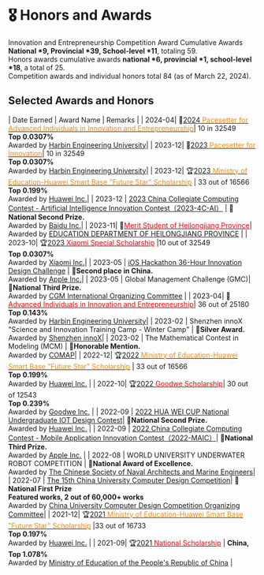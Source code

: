 # 🎖 Honors and Awards

Innovation and Entrepreneurship Competition Award Cumulative Awards **National \*9, Provincial \*39, School-level \*11**, totaling 59. <br>
Honors awards cumulative awards **national \*6, provincial \*1, school-level \*18**, a total of 25. <br>
Competition awards and individual honors total 84 (as of March 22, 2024). <br>

## Selected Awards and Honors

| Date Earned | Award Name | Remarks | 
| 2024-04| 🏅[2024 <font color="#fc8803">Pacesetter for Advanced Individuals in Innovation and Entrepreneurship</font>]()|  10 in 32549 <br> **Top 0.0307%** <br>Awarded  by [Harbin Engineering University](http://www.hrbeu.edu.cn/)|
| 2023-12| 🏅[2023 <font color="#fc8803">Pacesetter for Innovation</font>]()|  10 in 32549 <br> **Top 0.0307%** <br>Awarded  by [Harbin Engineering University](http://www.hrbeu.edu.cn/)|
| 2023-12| 🏆️[2023 <font color="#fc8803">Ministry of Education-Huawei Smart Base "Future Star" Scholarship</font>]() | 33 out of 16566 <br> **Top 0.199%**<br>Awarded by [Huawei Inc.](https://huawei.com)| 
| 2023-12 | [2023 China Collegiate Computing Contest - Artificial Intelligence Innovation Contest（2023-4C-AI）](https://mp.weixin.qq.com/s/cMY3YsJgaUn4Ew4HvcQXeg) | **🥈National Second Prize.**<br>Awarded by [Baidu Inc.](http://aicontest.baidu.com/)| 
| 2023-11| 🏅[<font color="#ff0000">Merit Student of Heilongjiang Province</font>](http://cstc.hrbeu.edu.cn/2023/1108/c3688a318900/page.htm)| Awarded by [EDUCATION DEPARTMENT OF HEILONGJIANG PROVINCE](http://jyt.hlj.gov.cn/) | 
| 2023-10| 🏆[2023 <font color="#ff0000">Xiaomi Special Scholarship</font>](http://camel.hrbeu.edu.cn/2023/1011/c1233a316856/page.htm) |10 out of 32549<br> **Top 0.0307%**<br>Awarded by [Xiaomi Inc.](https://www.mi.com/)| 
| 2023-05 | [iOS Hackathon 36-Hour Innovation Design Challenge](https://mp.weixin.qq.com/s/eFNMVKPZDiNbcwyC42HW3w) | **🥈Second place in China.** <br>Awarded by [Apple Inc.](http://www.appcontest.net/)|
| 2023-05 | Global Management Challenge (GMC)| **🥉National Third Prize.** <br>Awarded by [CGM International Organizing Committee](https://www.gmc-china.net/news/1349-a4bc3384ff422a266d51.html) | 
| 2023-04| 🏅[<font color="#ff0000">Advanced Individuals in Innovation and Entrepreneurship</font>](http://qihang.hrbeu.edu.cn/2023/0418/c960a306931/page.htm)|  36 out of 25180<br> **Top 0.143%** <br>Awarded  by [Harbin Engineering University](http://www.hrbeu.edu.cn/)| 
| 2023-02 | Shenzhen innoX "Science and Innovation Training Camp - Winter Camp" | **🥈Silver Award.**<br>Awarded by [Shenzhen innoX](https://www.innoxsz.com/)|
| 2023-02 | The Mathematical Contest in Modeling (MCM) | **🥉Honorable Mention.**<br>Awarded by [COMAP](https://www.comap.com/contests/mcm-icm)| 
| 2022-12| 🏆️[2022 <font color="#fc8803">Ministry of Education-Huawei Smart Base "Future Star" Scholarship</font>](https://edu.hicomputing.huawei.com/winnerlist) | 33 out of 16566 <br>**Top 0.199%**<br>Awarded by [Huawei Inc.](https://huawei.com) |
| 2022-10| 🏆[2022 <font color="#ff0000">Goodwe Scholarship</font>](http://cstc.hrbeu.edu.cn/2022/0930/c3688a298058/page.htm)| 30 out of 12543 <br>**Top 0.239%**<br>Awarded by [Goodwe Inc.](https://www.goodwe.com/about-goodwe/company-profile) | 
| 2022-09 | [2022 HUA WEI CUP National Undergraduate IOT Design Contest](http://iot.sjtu.edu.cn/show.aspx?info_lb=34&info_id=2916&flag=2)| **🥈National Second Prize.**<br>Awarded by [Huawei Inc.](https://huawei.com) | 
| 2022-09 | [2022 China Collegiate Computing Contest - Mobile Application Innovation Contest（2022-MAIC）](https://mp.weixin.qq.com/s/SLTUPYVuVnZEPulpZu5ZPw)| **🥉National Third Prize.**<br>Awarded by [Apple Inc.](http://www.appcontest.net/) | 
| 2022-08 | WORLD UNIVERSITY UNDERWATER ROBOT COMPETITION | **🥉National Award of Excellence.**<br>Awarded by [The Chinese Society of Naval Architects and Marine Engineers](https://w2urc.org/en/intro/about/)| 
| 2022-07 | [The 15th China University Computer Design Competition](https://2022.jsjds.com.cn/Backend/Common/file/download?name=d6qHRHfkPz81TnnGu8UfzFuRCH7DeDrc.pdf)| **🥇National First Prize**<br>**Featured works, 2 out of 60,000+ works**<br>Awarded by [China University Computer Design Competition Organizing Committee](https://jsjds.blcu.edu.cn/)| 
| 2021-12| 🏆[2021 <font color="#fc8803">Ministry of Education-Huawei Smart Base "Future Star" Scholarship</font>](https://edu.hicomputing.huawei.com/winnerlist) |33 out of 16733 <br>**Top 0.197%**<br>Awarded by [Huawei Inc.](https://huawei.com) | 
| 2021-09| 🏆[2021 <font color="#ff0000">National Scholarship</font>](http://www.moe.gov.cn/jyb_xxgk/s5743/s5744/A05/202112/t20211216_587869.html) | **China, Top 1.078%** <br>Awarded by [Ministry of Education of the People's Republic of China](http://www.moe.gov.cn/jyb_xxgk/s5743/s5744/A05/202112/t20211216_587869.html) | 


<!-- ## Honors & Scholarships

| 序号 | 获得日期 | 奖励名称| 备注 | 
| -- | - | ----- | -- | 
| 25 | 2023-12| 🏅[2023年度<font color="#fc8803">哈尔滨工程大学创新标兵（5k）</font>]()| 校级，全校10人<br>（0.169%，2023年本硕博） |
| 24 | 2023-12| 🏆️[2023年度<font color="#fc8803">教育部-华为“智能基座”未来之星奖学金特等奖（5k）</font>]() | 企业奖学金，国家级（0.199%）<br>33/16566（2019-2022本）<br> 教育部-华为智能基座联合工作组<br>[华为技术有限公司](https://huawei.com)、[华为高校发展计划](https://edu.hicomputing.huawei.com/) | 
| 23 | 2022-11| [哈尔滨工程大学创新标兵候选人提名](http://cstc.hrbeu.edu.cn/2023/1111/c3688a318999/page.htm)| 校级（0.169%），全校41人| 
| 22 | 2023-11| 🏅[<font color="#ff0000">黑龙江省三好学生</font>](http://cstc.hrbeu.edu.cn/2023/1108/c3688a318900/page.htm)| 黑龙江省 ,黑龙江省教育厅 | 
| 21 | 2023-11| [哈尔滨工程大学三好学生](http://cstc.hrbeu.edu.cn/2023/1111/c3688a318999/page.htm)| 校级 | 
| 20 | 2023-10| 🏆[2022-2023年度奖学金：<font color="#ff0000">小米特等奖学金（20k）</font>](http://camel.hrbeu.edu.cn/2023/1011/c1233a316856/page.htm) | 社会奖学金，国家级（0.0307%）<br>10/32549（2023年在校本硕博）<br>哈尔滨工程大学<br>[小米科技有限责任公司](https://www.mi.com/)、[小米公益基金会](https://www.mi.com/foundation/index) | 
| 19 | 2023-09| [2023年秋季学期校优秀学生一等奖学金（1k）](http://camel.hrbeu.edu.cn/2023/1007/c1236a316595/page.htm) | 校奖学金，校级（5%）| 
| 18 | 2023-04| 哈尔滨工程大学优秀共青团员标兵候选人提名| 校级（0.12%），全校21人，2019-2021本硕博| 
| 17 | 2023-04| 🏅[<font color="#ff0000">哈尔滨工程大学创新创业先进个人</font>](http://qihang.hrbeu.edu.cn/2023/0418/c960a306931/page.htm)| 0.143%，36/25180（2019-2021本研） | 
| 16 | 2023-04| 哈尔滨工程大学优秀共青团员| 5%| 
| 15 | 2023-03| [2023年春季学期校优秀学生一等奖学金（1k）](http://camel.hrbeu.edu.cn/2023/0508/c1236a307919/page.htm) | 校奖学金，校级（5%）| 
| 14 | 2023-02| 深圳科创学院“科创训练营·冬令营” 初级产品经理 |  深圳科创学院 | 
| 13 | 2022-12| 🏆️[2022年度<font color="#fc8803">教育部-华为“智能基座”未来之星奖学金特等奖（5k）</font>](https://edu.hicomputing.huawei.com/winnerlist) | 企业奖学金，国家级（0.199%）<br>33/16566（2019-2022本）<br> 教育部-华为智能基座联合工作组<br>[华为技术有限公司](https://huawei.com)、[华为高校发展计划](https://edu.hicomputing.huawei.com/) |
| 12 | 2022-11| [哈尔滨工程大学创新标兵候选人提名](http://cstc.hrbeu.edu.cn/2022/1121/c3688a301553/page.htm)| 校级（0.169%），全校43人| 
| 11 | 2022-11| 哈尔滨工程大学三好学生| 5%| 
| 10 | 2022-09| 🏆[2021-2022年度奖学金：<font color="#ff0000">固德威奖学金（10k）</font>](http://cstc.hrbeu.edu.cn/2022/0930/c3688a298058/page.htm)| 社会奖学金，校级（0.239%）<br>30/12543（2019-2021本）<br>哈尔滨工程大学、[固德威技术股份有限公司](https://www.goodwe.com/about-goodwe/company-profile)| 
| 9| 2022-08| 校大学生创业联盟优秀副部长| | 
| 8| 2022-04| 哈尔滨工程大学优秀共青团员| 5%| 
| 7| 2022-03| [2022年春季学期校优秀学生一等奖学金（0.4k）](http://camel.hrbeu.edu.cn/2022/0402/c1236a284447/page.htm)| 校奖学金，校级（8%）| 
| 6| 2021-12| 🏆[2021年度<font color="#fc8803">教育部-华为智能基座“未来之星”奖学金（1k）</font>](https://edu.hicomputing.huawei.com/winnerlist) | 企业奖学金，国家级（0.197%）<br>33/16733（2018-2021本）<br>教育部-华为智能基座联合工作组<br>[华为技术有限公司](https://huawei.com)、[华为高校发展计划](https://edu.hicomputing.huawei.com/) | 
| 5| 2021-11| 哈尔滨工程大学三好学生| 5%| 
| 4| 2021-09| 🏆[2020-2021年度奖学金：<font color="#ff0000">国家奖学金（8k）</font>](http://www.moe.gov.cn/jyb_xxgk/s5743/s5744/A05/202112/t20211216_587869.html) | 国家奖学金，国家级（1.078%）<br> 中华人民共和国教育部 | 
| 3| 2021-06| 校大学生创业联盟优秀部员| | 
| 2| 2021-06| 校优秀志愿者| | 
| 1| 2021-03| [2021年春季学期校优秀学生一等奖学金（0.4k）](http://camel.hrbeu.edu.cn/2021/0401/c1236a266471/page.htm)| 校奖学金，校级（8%）| -->

<!-- ## Competition Awards
### National level and above

| 序号 | 获得日期 | 奖励名称| 获奖等级| 颁奖单位 |
| -- | - | -- | -- | --- | 
| 9| 2023-12-09 | [中国高校计算机大赛-第六届人工智能创意赛（2023-4C-AI）](https://mp.weixin.qq.com/s/cMY3YsJgaUn4Ew4HvcQXeg) | 🥈国家级二等奖 | 全国高等学校计算机教育研究会| 
| 8| 2023-05-20 | [iOS Hackathon创新设计挑战赛](https://mp.weixin.qq.com/s/eFNMVKPZDiNbcwyC42HW3w) | 🥈全国第二名| 浙江工业大学设计与建筑学院<br>浙大城市学院计算机与计算科学学院 |
| 7| 2023-05-01 | 国际企业管理挑战赛中国赛区| 🥉国家级三等奖| Global Management Challenge<br> International Organizing Committee | 
| 6| 2023-02-11 | 深圳科创学院“科创训练营·冬令营” | 🥈银奖| 深圳科创学院 |
| 5| 2023-02-01 | 美国数学建模联赛| 🥉Honorable Mention | 美国数学建模竞赛委员会（MCM/ICM）| 
| 4| 2022-09-01 | [全国大学生物联网设计竞赛（华为杯）](http://iot.sjtu.edu.cn/show.aspx?info_lb=34&info_id=2916&flag=2)| 🥈国家级二等奖| 全国高等学校计算机教育研究会<br>全国大学生物联网设计竞赛组委会 | 
| 3| 2022-09-01 | [中国高校计算机大赛-第七届移动应用创新赛（2022-MAIC）](https://mp.weixin.qq.com/s/SLTUPYVuVnZEPulpZu5ZPw)| 🥉国家级三等奖| 全国高等学校计算机教育研究会 | 
| 2| 2022-08-01 | 世界大学生水下机器人大赛| 🥉国家级优秀奖| 中国造船工程学会<br>世界大学生水下机器人大赛组委会 | 
| 1| 2022-07-01 | [第十五届中国大学生计算机设计大赛](https://2022.jsjds.com.cn/Backend/Common/file/download?name=d6qHRHfkPz81TnnGu8UfzFuRCH7DeDrc.pdf)| 🥇国家级一等奖<br>**（特色作品，全国共5项）** | 中国大学生计算机设计大赛组织委员会 | 


### Provincial and above

| 序号 | 获得日期 | 奖励名称 | 获奖等级 | 颁奖单位|
| -- | - | ------------ | - | ---- | 
| 1| 2021-08| 第七届中国国际“互联网+”大学生创新创业大赛-青红赛道创意组：“法保来了”——助力龙江小微企业的法律咨询 | 黑龙江省银奖 | 黑龙江省教育厅|
| 2| 2021-10| 第七届中国国际“互联网+”大学生创新创业大赛-产业命题赛道：提供Prometheus Exporter用于采集和监控openGauss服务的指标及数据 | 黑龙江省金奖（入围国赛） | 中国国际“互联网+”大学生创新创业大赛组织委员会、黑龙江省教育厅 |
| 3| 2021-11| 全国大学生数学建模竞赛 | 黑龙江省二等奖 | 全国大学生数学建模联赛黑龙江赛区组委会、中国工业与应用数学学会|
| 4| 2022-05| 第十五届中国大学生计算机设计大赛 | 黑龙江省二等奖 | 黑龙江省高等教育学会|
| 5| 2022-08| 第十三届“挑战杯”大学生创业计划竞赛 | 黑龙江省银奖 | 黑龙江省教育厅| 
| 6| 2022-08| 第八届中国国际“互联网+”大学生创新创业大赛-本科生创意组：海洋鹰眼——舰船海况观测系统 | 黑龙江省银奖 | 黑龙江省教育厅| 
| 7| 2022-08| 第八届中国国际“互联网+”大学生创新创业大赛-本科生创意组：盲人守卫者——助力盲人走出黑暗“看到”世界 | 黑龙江省银奖 | 黑龙江省教育厅| 
| 8| 2022-08| 第八届中国国际“互联网+”大学生创新创业大赛-青红赛道创意组：暖阳黄金瓜——映汇助农魂 | 黑龙江省金奖 | 黑龙江省教育厅| 
| 9| 2022-08| 第八届中国国际“互联网+”大学生创新创业大赛-产业命题赛道：多尺度城市基础设施数字化模型快速构建与可视分析 | 黑龙江省银奖 | 黑龙江省教育厅|
| 10 | 2022-08| 第八届中国国际“互联网+”大学生创新创业大赛-产业命题赛道：云中大学-WeLink小程序（We码）| 黑龙江省银奖 | 黑龙江省教育厅| 
| 11 | 2022-08| 第八届中国国际“互联网+”大学生创新创业大赛-产业命题赛道：基于昇腾算力及CANN的创新媒体处理应用 | 黑龙江省铜奖 | 黑龙江省教育厅|
| 12 | 2022-08| 全国大学生物联网设计竞赛（华为杯） | 东北赛区一等奖 | 全国高等学校计算机教育研究会、全国大学生物联网设计竞赛组委会| 
| 13 | 2022-08| 2022年-中国高校计算机大赛-第七届移动应用创新赛（2022-MAIC）| 东北赛区一等奖（top1） | 全国高等学校计算机教育研究会|
| 14 | 2022-09| 2022年-中国高校计算机大赛-人工智能创意赛（2022-4C-AI） | 东北赛区二等奖（top2） | 全国高等学校计算机教育研究会|
| 15 | 2022-09| 东北三省数学建模联赛 | 一等奖 | 东北三省数学建模联赛组委会|
| 16 | 2022-11| 全国大学生数学建模竞赛 | 黑龙江省一等奖 | 全国大学生数学建模联赛黑龙江赛区组委会、中国工业与应用数学学会|
| 17 | 2023-04| 第十四届蓝桥杯（软件类）C/C++程序设计大学A组 | 黑龙江省二等奖 | - |
| 18 | 2023-05| 第十四届中国大学生服务外包创新创业大赛 | 北部赛区三等奖 | - | 
| 19 | 2023-07| 2023年-中国高校计算机大赛——第八届移动应用创新赛（2023-MAIC） | 东北赛区一等奖[（入围决赛）](http://www.appcontest.net/newsDetail?id=5209&type=show) | 全国高等学校计算机教育研究会|
| 20 | 2023-08-30 | 第九届中国国际“互联网+”大学生创新创业大赛-本科生创意组：“译”苇以航——船海术语智能翻译服务系统的领航者 | 黑龙江省银奖 | 黑龙江省教育厅| 
| 21 | 2023-08-30 | 第九届中国国际“互联网+”大学生创新创业大赛-本科生创意组：智海精度——北斗海洋精密定位增强系统助力国家海洋工程建设 | 黑龙江省金奖 | 黑龙江省教育厅| 
| 22 | 2023-08-30 | 第九届中国国际“互联网+”大学生创新创业大赛-本科生创意组：光明使者——赋能视障人群的智能辅助眼镜 | 黑龙江省银奖 | 黑龙江省教育厅| 
| 23 | 2023-08-30 | 第九届中国国际“互联网+”大学生创新创业大赛-本科生初创组：策耀网安——网络威胁自动化处理系统领航者 | 黑龙江省金奖 | 黑龙江省教育厅| 
| 24 | 2023-08-30 | 第九届中国国际“互联网+”大学生创新创业大赛-本科生创意组：智能哨兵——超远距实时智能监测全景摄像头 | 黑龙江省铜奖 | 黑龙江省教育厅| 
| 25 | 2023-08-30 | 第九届中国国际“互联网+”大学生创新创业大赛-产业命题赛道：基于昇腾CANN的媒体处理创新实践 | 黑龙江省银奖 | 黑龙江省教育厅| 
| 26 | 2023-08-30 | 第九届中国国际“互联网+”大学生创新创业大赛-产业命题赛道：基于昇腾算力及MindX SDK的创新机器视觉应用| 黑龙江省银奖 | 黑龙江省教育厅| 
| 27 | 2023-08-30 | 第九届中国国际“互联网+”大学生创新创业大赛-产业命题赛道：基于truth3D相机扫描的AI persona数字人采集和生成| 黑龙江省银奖 | 黑龙江省教育厅| 
| 28 | 2023-08-30 | 第九届中国国际“互联网+”大学生创新创业大赛-产业命题赛道：AI+医疗——利用图像算法助力医疗影像分析| 黑龙江省银奖 | 黑龙江省教育厅| 
| 29 | 2023-08-30 | 第九届中国国际“互联网+”大学生创新创业大赛-产业命题赛道：多源数据融合的城市三维场景自动化生成 | 黑龙江省银奖 | 黑龙江省教育厅| 
| 30 | 2023-08-30 | 第九届中国国际“互联网+”大学生创新创业大赛-产业命题赛道：基于昇腾CANN的机器人/无人机创新实践| 黑龙江省银奖 | 黑龙江省教育厅| 
| 31 | 2023-08-30 | 第九届中国国际“互联网+”大学生创新创业大赛-产业命题赛道：大模型效果与效率评测体系构建与优化 | 黑龙江省铜奖 | 黑龙江省教育厅| 
| 32 | 2023-08-30 | 第九届中国国际“互联网+”大学生创新创业大赛-产业命题赛道：数智科技+社会福利：关注弱势群体与社会公益| 黑龙江省铜奖 | 黑龙江省教育厅|
| 33 | 2023-08-30 | 第九届中国国际“互联网+”大学生创新创业大赛-产业命题赛道：特色农产品四链融合溯源防伪解决方案 | 黑龙江省铜奖 | 黑龙江省教育厅|
| 34 | 2023-08-30 | 第九届中国国际“互联网+”大学生创新创业大赛-产业命题赛道：虚拟数字人形象生成和驱动 | 黑龙江省铜奖 | 黑龙江省教育厅|
| 35 | 2023-08-30 | 第九届中国国际“互联网+”大学生创新创业大赛-产业命题赛道：基于昇思MindSpore的下一代社交平台模拟方案| 黑龙江省铜奖 | 黑龙江省教育厅| 
| 36 | 2023-08-30 | 第九届中国国际“互联网+”大学生创新创业大赛-产业命题赛道：科技赋能康养行业发展的创新模式研究 | 黑龙江省铜奖 | 黑龙江省教育厅|
| 37 | 2023-08-30 | 第九届中国国际“互联网+”大学生创新创业大赛-产业命题赛道：基于飞桨和百度文心大模型打造具有落地场景的应用创新产品 | 黑龙江省铜奖 | 黑龙江省教育厅|
| 38 | 2023-08-30 | 第九届中国国际“互联网+”大学生创新创业大赛-产业命题赛道：鲲鹏BoostKit大数据Spark图算法优化| 黑龙江省铜奖 | 黑龙江省教育厅| 
| 39 | 2023-10-23 | [2023年-中国高校计算机大赛-第6届人工智能创意赛（2023-4C-AI）](https://mp.weixin.qq.com/s?__biz=MjM5NjIwOTQyMA==&mid=2651844865&idx=1&sn=abfc9c2820e5e03f250f99e7260eb53e&chksm=bd17e7628a606e74766aa0c5001c85a52ed1db733d02e5638576c16309fbaa9092c0b2494b1e&mpshare=1&scene=23&srcid=1023ulqS8GdN1sZHIhnjIjcE&sharer_shareinfo=b59f9caae7c0873019fff0a1f6fb118e&sharer_shareinfo_first=b59f9caae7c0873019fff0a1f6fb118e#rd) | 东北赛区二等奖（top2，入围决赛） | 全国高等学校计算机教育研究会| 


### School level and above

| 序号 | 日期 | 奖项及荣誉 |
| -- | - | --- |
| 1| 2021年6月| 第12届哈尔滨工程大学“启航杯”大学生创新创意大赛一等奖 |
| 2| 2021年11月 | 校第22届“五四杯”大学生创业大赛银奖\*1、铜奖*1|
| 3| 2021年11月 | 校第27届“五四杯”大学生课外学术科技作品竞赛三等奖 |
| 4| 2021年12月 | 第九届哈尔滨工程大学物理仪器创新设计大赛特等奖 |
| 5| 2022年11月 | 校第23届“五四杯”创业计划竞赛金奖\*1、银奖*1|
| 6| 2022年11月 | 校第28届课外学术科技作品竞赛二等奖 |
| 7| 2023年11月 | 校第24届“五四杯”创业计划竞赛金奖\*1、银奖*1|
| 8| 2023年11月 | 校第29届课外学术科技作品竞赛二等奖 | -->
